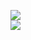 [![](https://img.shields.io/badge/Made%20With-Github%20Spray-lightgrey.svg?style=for-the-badge&logo=github)](https://github.com/Annihil/github-spray#32519)  
[![](https://i.imgur.com/2DrTn0Z.gif)](https://github.com/Annihil/github-spray)